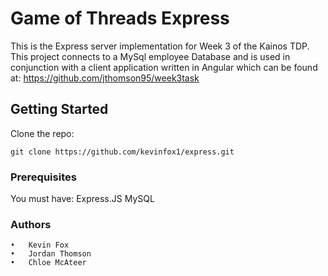 # Game of Threads Express
This is the Express server implementation for Week 3 of the Kainos TDP. This project connects to a MySql employee Database and is used in conjunction with a client application written in Angular which can be found at: https://github.com/jthomson95/week3task 

## Getting Started
Clone the repo:
```
git clone https://github.com/kevinfox1/express.git
```

### Prerequisites
You must have:
Express.JS
MySQL

### Authors
	•	Kevin Fox
	•	Jordan Thomson
	•	Chloe McAteer
